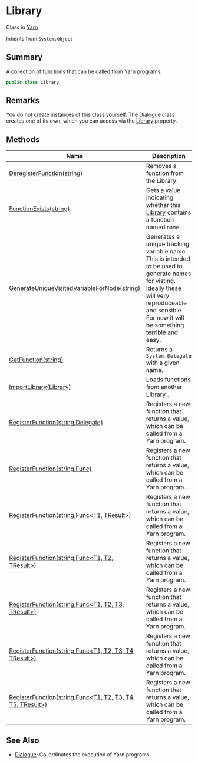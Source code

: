 # Library

Class in [Yarn](../)

Inherits from `System.Object`

## Summary

A collection of functions that can be called from Yarn programs.

```csharp
public class Library
```

## Remarks

You do not create instances of this class yourself. The [Dialogue](../yarn.dialogue/) class creates one of its own, which you can access via the [Library](../yarn.dialogue/yarn.dialogue.library.md) property.

## Methods

| Name                                                                                                 | Description                                                                                                                                                                                               |
| ---------------------------------------------------------------------------------------------------- | --------------------------------------------------------------------------------------------------------------------------------------------------------------------------------------------------------- |
| [DeregisterFunction(string)](yarn.library.deregisterfunction.md)                                     | Removes a function from the Library.                                                                                                                                                                      |
| [FunctionExists(string)](yarn.library.functionexists.md)                                             | Gets a value indicating whether this [Library](./) contains a function named `name` .                                                                                                                     |
| [GenerateUniqueVisitedVariableForNode(string)](yarn.library.generateuniquevisitedvariablefornode.md) | Generates a unique tracking variable name. This is intended to be used to generate names for visting. Ideally these will very reproduceable and sensible. For now it will be something terrible and easy. |
| [GetFunction(string)](yarn.library.getfunction.md)                                                   | Returns a `System.Delegate` with a given name.                                                                                                                                                            |
| [ImportLibrary(Library)](yarn.library.importlibrary.md)                                              | Loads functions from another [Library](./) .                                                                                                                                                              |
| [RegisterFunction(string,Delegate)](yarn.library.registerfunction-7.md)                              | Registers a new function that returns a value, which can be called from a Yarn program.                                                                                                                   |
| [RegisterFunction(string,Func)](yarn.library.registerfunction-1.md)                                  | Registers a new function that returns a value, which can be called from a Yarn program.                                                                                                                   |
| [RegisterFunction(string,Func\<T1, TResult>)](yarn.library.registerfunction-2.md)                    | Registers a new function that returns a value, which can be called from a Yarn program.                                                                                                                   |
| [RegisterFunction(string,Func\<T1, T2, TResult>)](yarn.library.registerfunction-3.md)                | Registers a new function that returns a value, which can be called from a Yarn program.                                                                                                                   |
| [RegisterFunction(string,Func\<T1, T2, T3, TResult>)](yarn.library.registerfunction-4.md)            | Registers a new function that returns a value, which can be called from a Yarn program.                                                                                                                   |
| [RegisterFunction(string,Func\<T1, T2, T3, T4, TResult>)](yarn.library.registerfunction-5.md)        | Registers a new function that returns a value, which can be called from a Yarn program.                                                                                                                   |
| [RegisterFunction(string,Func\<T1, T2, T3, T4, T5, TResult>)](yarn.library.registerfunction-6.md)    | Registers a new function that returns a value, which can be called from a Yarn program.                                                                                                                   |

## See Also

* [Dialogue](../yarn.dialogue/): Co-ordinates the execution of Yarn programs.
